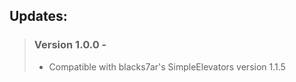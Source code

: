 <h2> Updates: </h2>

> ### Version 1.0.0 - 
> - Compatible with blacks7ar's SimpleElevators version 1.1.5